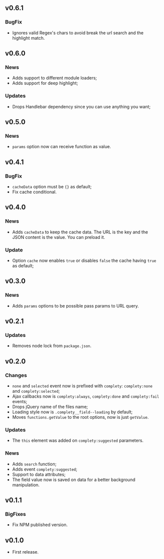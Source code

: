 ## v0.6.1

### BugFix

+ Ignores valid Regex's chars to avoid break the url search and the highlight match.

## v0.6.0

### News

+ Adds support to different module loaders;
+ Adds support for deep highlight;

### Updates

+ Drops Handlebar dependency since you can use anything you want;

## v0.5.0

### News

+ `params` option now can receive function as value.

## v0.4.1

### BugFix

+ `cacheData` option must be `{}` as default;
+ Fix cache conditional.

## v0.4.0

### News

+ Adds `cacheData` to keep the cache data. The URL is the key and the JSON content is the value. You can preload it.

### Update

+ Option `cache` now enables `true` or disables `false` the cache having `true` as default;

## v0.3.0

### News

+ Adds `params` options to be possible pass params to URL query.

## v0.2.1

### Updates

+ Removes node lock from `package.json`.

## v0.2.0

### Changes

+ `none` and `selected` event now is prefixed with `complety`: `complety:none` and `complety:selected`;
+ Ajax callbacks now is `complety:always`, `complety:done` and `complety:fail` events;
+ Drops jQuery name of the files name;
+ Loading style now is `.complety__field--loading` by default;
+ Moves `functions.getValue` to the root options, now is just `getValue`.

### Updates

+ The `this` element was added on `complety:suggested` parameters.

### News

+ Adds `search` function;
+ Adds event `complety:suggested`;
+ Support to data attributes;
+ The field value now is saved on data for a better background manipulation.

## v0.1.1

### BigFixes

+ Fix NPM published version.

## v0.1.0

+ First release.
